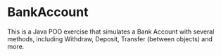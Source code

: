# BankAccount
This is a Java POO exercise that simulates a Bank Account with several methods, including Withdraw, Deposit, Transfer (between objects) and more.
